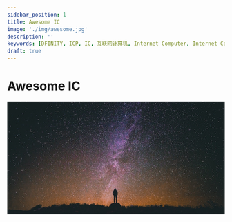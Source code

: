```yaml
---
sidebar_position: 1
title: Awesome IC
image: './img/awesome.jpg'
description: ''
keywords: [DFINITY, ICP, IC, 互联网计算机, Internet Computer, Internet Computer Protocol, Web3, Crypto, Blockchain, 区块链, 加密货币, DApp, 去中心化, 去中心化应用, developer, startup, Awesome IC ]
draft: true
---
```


# Awesome IC

![awesome ic](./img/awesome.jpg)
